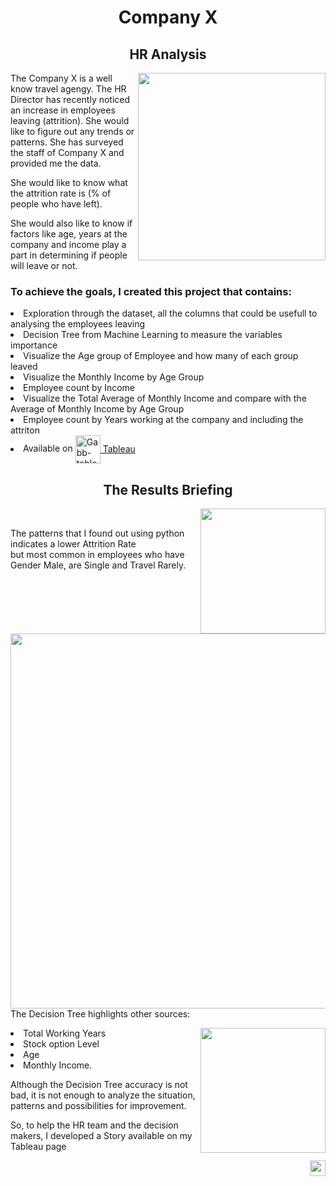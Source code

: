 <body>
<h1 align="center">Company X</h1>
<h2 align="center">HR Analysis</h2>
  <img height=300 align="right" src="https://images-platform.99static.com//wRCI-XeWpnckd9VA8ucNWMgiiuU=/214x0:1006x792/fit-in/500x500/projects-files/53/5363/536385/a09f8f90-db5e-4a1f-b366-2df0272d020b.jpg"/>
<p>The Company X is a well know travel agengy. The HR Director has recently noticed an increase in employees leaving (attrition). She would like to figure out any trends or patterns. She has surveyed the staff of Company X and provided me the data.</p>
<p>She would like to know what the attrition rate is (% of people who have left).</p>
<p>She would also like to know if factors like age, years at the company and income play a part in determining if people will leave or not.</p>
<h3>To achieve the goals, I created this project that contains:</h3>
  <li>Exploration through the dataset, all the columns that could be usefull to analysing the employees leaving</li>
  <li>Decision Tree from Machine Learning to measure the variables importance</li>
  <li>Visualize the Age group of Employee and how many of each group leaved</li>
  <li>Visualize the Monthly Income by Age Group</li>
  <li>Employee count by Income</li>
  <li>Visualize the Total Average of Monthly Income and compare with the Average of Monthly Income by Age Group</li>
  <li>Employee count by Years working at the company and including the attriton</li>
  <li>Available on <a href='https://public.tableau.com/shared/M9SGNZXQB?:display_count=n&:origin=viz_share_link'> <img align="center" alt="Gabb-tableau" height="45" width="40" src="https://user-images.githubusercontent.com/32903323/43256817-e40da78a-90c5-11e8-9c84-9471549a1259.png"/> Tableau</a></li>
  
  
  <h2 align='center'>The Results Briefing</h2>
  <img height=200 align="right"src="https://github.com/gabrielalastra/HR_Analytics/blob/main/graph/Rate.png?raw=true"/></br>

  <p>The patterns that I found out using python indicates a lower Attrition Rate </br>but most common in employees who have Gender Male, are Single and Travel Rarely.</p>    <img width=600 align="left" src='https://github.com/gabrielalastra/HR_Analytics/blob/main/graph/At1.png?raw=true'/>

<br><br><br><br><br><br><br><br><br><br><br>
<p>The Decision Tree highlights other sources:</p>
  <img height=200 align='right'src='https://github.com/gabrielalastra/HR_Analytics/blob/main/graph/ImportanceScore.png'/>
  <li>Total Working Years </li><li>Stock option Level </li><li> Age </li><li> Monthly Income.</p>
  <p>Although the Decision Tree accuracy is not bad, it is not enough to analyze the situation, patterns and possibilities for improvement.</p><p> So, to help the HR team and the decision makers, I developed a Story available on my Tableau page</p>
<div align='right'>
<a href = "https://public.tableau.com/shared/M9SGNZXQB?:display_count=n&:origin=viz_share_link"><img height=25 src="https://img.shields.io/badge/my%20page%20on-TABLEAU-blue"></a>
</div>  
